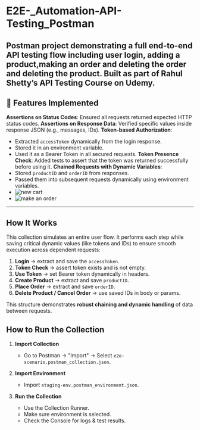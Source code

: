# E2E-_Automation-API-Testing_Postman
 Postman project demonstrating a full end-to-end API testing flow including user  login, adding a product,making an order and deleting the order and deleting the product. Built as part of Rahul Shetty’s API Testing Course on Udemy.
 ---

## 🌟 Features Implemented

 **Assertions on Status Codes**: Ensured all requests returned expected HTTP status codes.
 **Assertions on Response Data**: Verified specific values inside response JSON (e.g., messages, IDs).
 **Token-based Authorization**: 
  - Extracted `accessToken` dynamically from the login response.
  - Stored it in an environment variable.
  - Used it as a Bearer Token in all secured requests.
   **Token Presence Check**: Added tests to assert that the token was returned successfully before using it.
   **Chained Requests with Dynamic Variables**:
  - Stored `productID` and `orderID` from responses.
  - Passed them into subsequent requests dynamically using environment variables.
  - ![new cart](https://github.com/user-attachments/assets/0c2b747c-67be-43bb-9f63-109939976390)
  - ![make an order](https://github.com/user-attachments/assets/f19e6e6a-3286-4afd-874d-2330bd2dfa3d)


---
##  How It Works

This collection simulates an entire user flow. It performs each step while saving critical dynamic values (like tokens and IDs) to ensure smooth execution across dependent requests:

1. **Login** → extract and save the `accessToken`.
2. **Token Check** → assert token exists and is not empty.
3.  **Use Token** → set Bearer token dynamically in headers.
4.  **Create Product** → extract and save `productID`.
5.  **Place Order** → extract and save `orderID`.
6.  **Delete Product / Cancel Order** → use saved IDs in body or params.

This structure demonstrates **robust chaining and dynamic handling** of data between requests.
##  How to Run the Collection

1. **Import Collection**  
   - Go to Postman → "Import" → Select `e2e-scenario.postman_collection.json`.

2. **Import Environment**  
   - Import `staging-env.postman_environment.json`.

3. **Run the Collection**
   - Use the Collection Runner.
   - Make sure environment is selected.
   - Check the Console for logs & test results.
